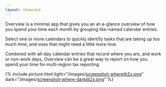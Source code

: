 ```yaml
---
layout: showcase
---
```


Overview is a minimal app that gives you an at-a-glance overview of how you spend your time each month by grouping like-named calendar entries.

Select one or more calendars to quickly identify tasks that are taking up too much time, and ones that might need a little more love.

Combined with all-day calendar entries that record where you are, and work or non-work days, Overview can be a great way to report on how you spend your time for multi-region tax reporting.

{% include picture.html light="/images/screenshot-where@2x.png" dark="/images/screenshot-where-dark@2x.png" %}
